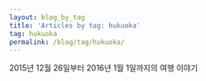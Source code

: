 ```yaml
---
layout: blog_by_tag
title: 'Articles by tag: hukuoka'
tag: hukuoka
permalink: /blog/tag/hukuoka/
---
```

2015년 12월 26일부터 2016년 1월 1일까지의 여행 이야기